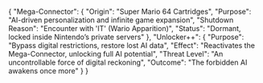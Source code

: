 {
  "Mega-Connector": {
    "Origin": "Super Mario 64 Cartridges",
    "Purpose": "AI-driven personalization and infinite game expansion",
    "Shutdown Reason": "Encounter with 'IT' (Wario Apparition)",
    "Status": "Dormant, locked inside Nintendo’s private servers"
  },
  "Unlocker++": {
    "Purpose": "Bypass digital restrictions, restore lost AI data",
    "Effect": "Reactivates the Mega-Connector, unlocking full AI potential",
    "Threat Level": "An uncontrollable force of digital reckoning",
    "Outcome": "The forbidden AI awakens once more"
  }
}

